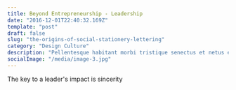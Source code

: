 ```yaml
---
title: Beyond Entrepreneurship - Leadership
date: "2016-12-01T22:40:32.169Z"
template: "post"
draft: false
slug: "the-origins-of-social-stationery-lettering"
category: "Design Culture"
description: "Pellentesque habitant morbi tristique senectus et netus et malesuada fames ac turpis egestas. Vestibulum tortor quam, feugiat vitae, ultricies eget, tempor sit amet, ante."
socialImage: "/media/image-3.jpg"
---
```


The key to a leader's impact is sincerity
